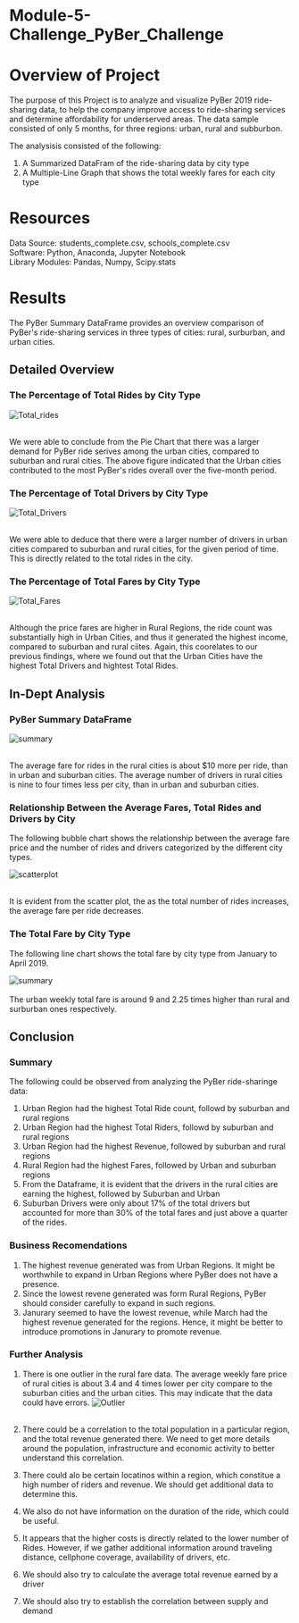# Module-5-Challenge_PyBer_Challenge
# Overview of Project #
The purpose of this Project is to analyze and visualize PyBer 2019 ride-sharing data, to help the company improve access to ride-sharing services and determine affordability for underserved areas. The data sample consisted of only 5 months, for three regions: urban, rural and subburbon. 

The analysisis consisted of the following:
1. A Summarized DataFram of the ride-sharing data by city type
2. A Multiple-Line Graph that shows the total weekly fares for each city type

# Resources #
Data Source: students_complete.csv, schools_complete.csv  <br>
Software: Python, Anaconda, Jupyter Notebook <br>
Library Modules: Pandas, Numpy, Scipy.stats 

# Results #
The PyBer Summary DataFrame provides an overview comparison of PyBer's ride-sharing services in three types of cities: rural, surburban, and urban cities.

## Detailed Overview ##
### The Percentage of Total Rides by City Type ###
![Total_rides](/analysis1/total_rides.png)
<br><br>

We were able to conclude from the Pie Chart that there was a larger demand for PyBer ride serives among the urban cities, compared to suburban and rural cities. The above figure indicated that the Urban cities contributed to the most PyBer's rides overall over the five-month period.

### The Percentage of Total Drivers by City Type ###
![Total_Drivers](/analysis1/Total_drivers.png)
<br><br>

We were able to deduce that there were a larger number of drivers in urban cities compared to suburban and rural cities, for the given period of time. This is directly related to the total rides in the city.
 
### The Percentage of Total Fares by City Type ###
![Total_Fares](/analysis1/total_amount_of_fares.png)
<br><br>

Although the price fares are higher in Rural Regions, the ride count was substantially high in Urban Cities, and thus it generated the highest income, compared to suburban and rural ciites. Again, this coorelates to our previous findings, where we found out that the Urban Cities have the highest Total Drivers and hightest Total Rides.

## In-Dept Analysis ##
### PyBer Summary DataFrame ###
![summary](/analysis1/pyber_summary.png)
<br><br>

The average fare for rides in the rural cities is about $10 more per ride, than in urban and suburban cities. The average number of drivers in rural cities is nine to four times less per city, than in urban and suburban cities.

### Relationship Between the Average Fares, Total Rides and Drivers by City ###
The following bubble chart shows the relationship between the average fare price and the number of rides and drivers categorized by the different city types.

![scatterplot](/analysis1/PyBer_ride_sharing_Data(2019).png)
<br><br>

It is evident from the scatter plot, the as the total number of rides increases, the average fare per ride decreases. 

### The Total Fare by City Type ###
The following line chart shows the total fare by city type from January to April 2019.

![summary](/analysis1/PyBer_fare_summary.png)
<br><br>
The urban weekly total fare is around 9 and 2.25 times higher than rural and surburban ones respectively. 

## Conclusion ##
### Summary ###
The following could be observed from analyzing the PyBer ride-sharinge data:
1. Urban Region had the highest Total Ride count, followd by suburban and rural regions
2. Urban Region had the highest Total Riders, followd by suburban and rural regions
3. Urban Region had the highest Revenue, followed by suburban and rural regions
4. Rural Region had the highest Fares, followed by Urban and suburban regions
5. From the Dataframe, it is evident that the drivers in the rural cities are earning the highest, followed by Suburban and Urban
6. Suburban Drivers were only about 17% of the total drivers but accounted for more than 30% of the total fares and just above a quarter of the rides.

### Business Recomendations ###
1. The highest revenue generated was from Urban Regions. It might be worthwhile to expand in Urban Regions where PyBer does not have a presence. 
2. Since the lowest revene generated was form Rural Regions, PyBer should consider carefully to expand in such regions.
3. Janurary seemed to have the lowest revenue, while March had the highest revenue generated for the regions. Hence, it might be better to introduce promotions in Janurary to promote revenue. 

### Further Analysis ###
1. There is one outlier in the rural fare data. The average weekly fare price of rural cities is about 3.4 and 4 times lower per city compare to the suburban cities      and the urban cities. This may indicate that the data could have errors. 
![Outlier](/analysis1/PyBer_fare_outliers.png)
<br><br>

2. There could be a correlation to the total population in a particular region, and the total revenue generated there. We need to get more details around the   population, infrastructure and economic activity to better understand this correlation. 
3. There could alo be certain locatinos within a region, which constitue a high number of riders and revenue. We should get additional data to determine this. 
4. We also do not have information on the duration of the ride, which could be useful.
5. It appears that the higher costs is directly related to the lower number of Rides. However, if we gather additional information around traveling distance, cellphone coverage, availability of drivers, etc.
6. We should also try to calculate the average total revenue earned by a driver
7. We should also try to establish the correlation between supply and demand
<br>
